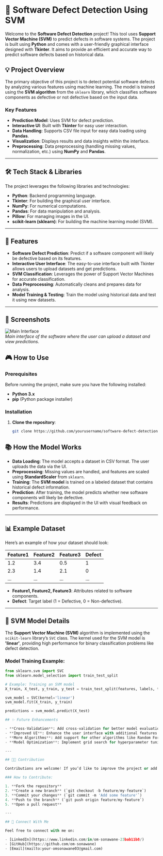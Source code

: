 # 🐞 Software Defect Detection Using SVM

Welcome to the **Software Defect Detection** project! This tool uses **Support Vector Machine (SVM)** to predict defects in software systems. The project is built using **Python** and comes with a user-friendly graphical interface designed with **Tkinter**. It aims to provide an efficient and accurate way to predict software defects based on historical data.

## 💡 Project Overview

The primary objective of this project is to detect potential software defects by analyzing various features using machine learning. The model is trained using the **SVM algorithm** from the `sklearn` library, which classifies software components as defective or not defective based on the input data.

### Key Features

- **Prediction Model**: Uses SVM for defect prediction.
- **Interactive UI**: Built with **Tkinter** for easy user interaction.
- **Data Handling**: Supports CSV file input for easy data loading using **Pandas**.
- **Visualization**: Displays results and data insights within the interface.
- **Preprocessing**: Data preprocessing (handling missing values, normalization, etc.) using **NumPy** and **Pandas**.

---

## 🛠️ Tech Stack & Libraries

The project leverages the following libraries and technologies:

- **Python**: Backend programming language.
- **Tkinter**: For building the graphical user interface.
- **NumPy**: For numerical computations.
- **Pandas**: For data manipulation and analysis.
- **Pillow**: For managing images in the UI.
- **scikit-learn (sklearn)**: For building the machine learning model (SVM).

---

## 🚀 Features

- **Software Defect Prediction**: Predict if a software component will likely be defective based on its features.
- **Interactive User Interface**: The easy-to-use interface built with Tkinter allows users to upload datasets and get predictions.
- **SVM Classification**: Leverages the power of Support Vector Machines for accurate classification.
- **Data Preprocessing**: Automatically cleans and prepares data for analysis.
- **Model Training & Testing**: Train the model using historical data and test it using new datasets.

---

## 📸 Screenshots

![Main Interface](https://via.placeholder.com/500x300)  
*Main interface of the software where the user can upload a dataset and view predictions.*

## 🎮 How to Use

### Prerequisites

Before running the project, make sure you have the following installed:

- **Python 3.x**
- **pip** (Python package installer)

### Installation

1. **Clone the repository**:
   ```bash
   git clone https://github.com/yourusername/software-defect-detection.git
## 📚 How the Model Works

- **Data Loading**: The model accepts a dataset in CSV format. The user uploads the data via the UI.
- **Preprocessing**: Missing values are handled, and features are scaled using **StandardScaler** from `sklearn`.
- **Training**: The **SVM model** is trained on a labeled dataset that contains historical defect information.
- **Prediction**: After training, the model predicts whether new software components will likely be defective.
- **Results**: Predictions are displayed in the UI with visual feedback on performance.

---

## 📊 Example Dataset

Here’s an example of how your dataset should look:

| Feature1 | Feature2 | Feature3 | Defect |
|----------|----------|----------|--------|
| 1.2      | 3.4      | 0.5      | 1      |
| 2.3      | 1.4      | 2.1      | 0      |
| ...      | ...      | ...      | ...    |

- **Feature1, Feature2, Feature3**: Attributes related to software components.
- **Defect**: Target label (1 = Defective, 0 = Non-defective).

---

## 🧠 SVM Model Details

The **Support Vector Machine (SVM)** algorithm is implemented using the `scikit-learn` library’s `SVC` class. The kernel used for the SVM model is **'linear'**, providing high performance for binary classification problems like defect detection.

### Model Training Example:

```python
from sklearn.svm import SVC
from sklearn.model_selection import train_test_split

# Example: Training an SVM model
X_train, X_test, y_train, y_test = train_test_split(features, labels, test_size=0.2, random_state=42)

svm_model = SVC(kernel='linear')
svm_model.fit(X_train, y_train)

predictions = svm_model.predict(X_test)

## ✨ Future Enhancements

- **Cross-Validation**: Add cross-validation for better model evaluation.
- **Improved UI**: Enhance the user interface with additional features like real-time graph visualization.
- **More Algorithms**: Add support for other algorithms like Random Forest, KNN, and more.
- **Model Optimization**: Implement grid search for hyperparameter tuning of the SVM model.

---

## 🧑‍💻 Contribution

Contributions are welcome! If you’d like to improve the project or add new features, feel free to fork this repository, make your changes, and submit a pull request.

### How to Contribute:

1. **Fork the repository**
2. **Create a new branch** (`git checkout -b feature/my-feature`)
3. **Commit your changes** (`git commit -m 'Add some feature'`)
4. **Push to the branch** (`git push origin feature/my-feature`)
5. **Open a pull request**

---

## 🔗 Connect With Me

Feel free to connect with me on:

- [LinkedIn](https://www.linkedin.com/in/om-sonawane-23bab11b8/)
- [GitHub](https://github.com/om-sonawane)
- [Email](mailto:your-omsonawane03@gmail.com)



